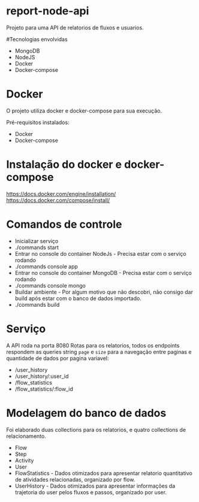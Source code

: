 # report-node-api

Projeto para uma API de relatorios de fluxos e usuarios.

#Tecnologias envolvidas
- MongoDB
- NodeJS
- Docker
- Docker-compose

# Docker
O projeto utiliza docker e docker-compose para sua execução.

Pré-requisitos instalados:
- Docker
- Docker-compose

# Instalação do docker e docker-compose

https://docs.docker.com/engine/installation/
https://docs.docker.com/compose/install/

# Comandos de controle

 - Inicializar serviço
  - ./commands start
 - Entrar no console do container NodeJs - Precisa estar com o serviço rodando
  - ./commands console app
 - Entrar no console do container MongoDB - Precisa estar com o serviço rodando
  - ./commands console mongo
 - Buildar ambiente - Por algum motivo que não descobri, não consigo dar build após estar com o banco de dados importado.
  - ./commands build
  
# Serviço

A API roda na porta 8080
Rotas para os relatorios, todos os endpoints respondem as queries string `page` e `size` para a navegação entre paginas e quantidade de dados por pagina variavel:
 - /user_history
 - /user_history/:user_id
 - /flow_statistics
 - /flow_statistics/:flow_id
 
 # Modelagem do banco de dados
 
 Foi elaborado duas collections para os relatorios, e quatro collections de relacionamento.
 
- Flow
- Step
- Activity
- User
- FlowStatistics - Dados otimizados para apresentar relatorio quantitativo de atividades relacionadas, organizado por flow.
- UserHistory - Dados otimizados para apresentar informações da trajetoria do user pelos fluxos e passos, organizado por user. 
 
